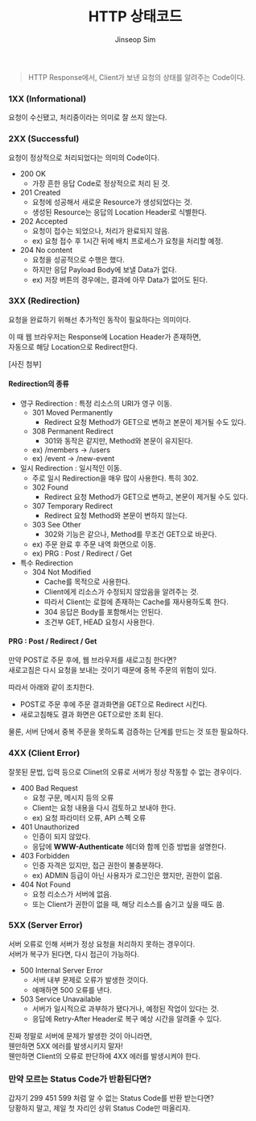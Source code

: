 ﻿---
layout: post
title: "HTTP 상태코드"
categories: Springboot
tags: [java]
author:
  - Jinseop Sim
---

> HTTP Response에서, Client가 보낸 요청의 상태를 알려주는 Code이다.  

### 1XX (Informational)
요청이 수신됐고, 처리중이라는 의미로 잘 쓰지 않는다.

### 2XX (Successful)
요청이 정상적으로 처리되었다는 의미의 Code이다.  

- 200 OK
  - 가장 흔한 응답 Code로 정상적으로 처리 된 것.
- 201 Created
  - 요청에 성공해서 새로운 Resource가 생성되었다는 것.
  - 생성된 Resource는 응답의 Location Header로 식별한다.
- 202 Accepted
  - 요청이 접수는 되었으나, 처리가 완료되지 않음.
  - ex) 요청 접수 후 1시간 뒤에 배치 프로세스가 요청을 처리할 예정.
- 204 No content
  - 요청을 성공적으로 수행은 했다.
  - 하지만 응답 Payload Body에 보낼 Data가 없다.
  - ex) 저장 버튼의 경우에는, 결과에 아무 Data가 없어도 된다.

### 3XX (Redirection)
요청을 완료하기 위해선 추가적인 동작이 필요하다는 의미이다.  

이 때 웹 브라우저는 Response에 Location Header가 존재하면,  
자동으로 해당 Location으로 Redirect한다.  

[사진 첨부]

#### Redirection의 종류
- 영구 Redirection : 특정 리소스의 URI가 영구 이동.
  - 301 Moved Permanently
    - Redirect 요청 Method가 GET으로 변하고 본문이 제거될 수도 있다.
  - 308 Permanent Redirect
    - 301와 동작은 같지만, Method와 본문이 유지된다.
  - ex) /members -> /users
  - ex) /event -> /new-event
- 일시 Redirection : 일시적인 이동.
  - 주로 일시 Redirection을 매우 많이 사용한다. 특히 302.
  - 302 Found
    - Redirect 요청 Method가 GET으로 변하고, 본문이 제거될 수도 있다.
  - 307 Temporary Redirect
    - Redirect 요청 Method와 본문이 변하지 않는다.
  - 303 See Other
    - 302와 기능은 같으나, Method를 무조건 GET으로 바꾼다.
  - ex) 주문 완료 후 주문 내역 화면으로 이동.
  - ex) PRG : Post / Redirect / Get
- 특수 Redirection
  - 304 Not Modified
    - Cache를 목적으로 사용한다.
    - Client에게 리소스가 수정되지 않았음을 알려주는 것.
    - 따라서 Client는 로컬에 존재하는 Cache를 재사용하도록 한다.
    - 304 응답은 Body를 포함해서는 안된다.
    - 조건부 GET, HEAD 요청시 사용한다.

#### PRG : Post / Redirect / Get
만약 POST로 주문 후에, 웹 브라우저를 새로고침 한다면?  
새로고침은 다시 요청을 보내는 것이기 때문에 중복 주문의 위험이 있다.  

따라서 아래와 같이 조치한다.  
- POST로 주문 후에 주문 결과화면을 GET으로 Redirect 시킨다.
- 새로고침해도 결과 화면은 GET으로만 조회 된다.

물론, 서버 단에서 중복 주문을 못하도록 검증하는 단계를 만드는 것 또한 필요하다.  

### 4XX (Client Error)
잘못된 문법, 입력 등으로 Clinet의 오류로 서버가 정상 작동할 수 없는 경우이다.  

- 400 Bad Request
  - 요청 구문, 메시지 등의 오류
  - Client는 요청 내용을 다시 검토하고 보내야 한다.
  - ex) 요청 파라미터 오류, API 스펙 오류
- 401 Unauthorized
  - 인증이 되지 않았다.
  - 응답에 __WWW-Authenticate__ 헤더와 함께 인증 방법을 설명한다.
- 403 Forbidden
  - 인증 자격은 있지만, 접근 권한이 불충분하다.
  - ex) ADMIN 등급이 아닌 사용자가 로그인은 했지만, 권한이 없음.
- 404 Not Found
  - 요청 리소스가 서버에 없음.
  - 또는 Client가 권한이 없을 때, 해당 리소스를 숨기고 싶을 때도 씀.

### 5XX (Server Error)
서버 오류로 인해 서버가 정상 요청을 처리하지 못하는 경우이다.  
서버가 복구가 된다면, 다시 접근이 가능하다.  

- 500 Internal Server Error
  - 서버 내부 문제로 오류가 발생한 것이다.
  - 애매하면 500 오류를 낸다.
- 503 Service Unavailable
  - 서버가 일시적으로 과부하가 됐다거나, 예정된 작업이 있다는 것.
  - 응답에 Retry-After Header로 복구 예상 시간을 알려줄 수 있다.

진짜 정말로 서버에 문제가 발생한 것이 아니라면,  
웬만하면 5XX 에러를 발생시키지 말자!  
웬만하면 Client의 오류로 판단하에 4XX 에러를 발생시켜야 한다.  

### 만약 모르는 Status Code가 반환된다면?
갑자기 299 451 599 처럼 알 수 없는 Status Code를 반환 받는다면?  
당황하지 말고, 제일 첫 자리인 상위 Status Code만 떠올리자.
